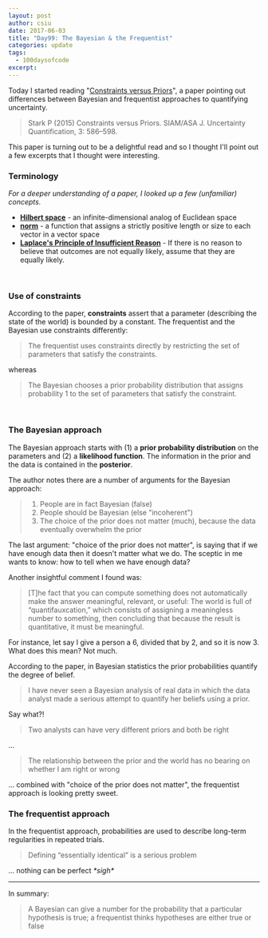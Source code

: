 ```yaml
---
layout: post
author: csiu
date: 2017-06-03
title: "Day99: The Bayesian & the Frequentist"
categories: update
tags:
  - 100daysofcode
excerpt:
---
```


Today I started reading "[Constraints versus Priors](https://www.stat.berkeley.edu/~stark/Preprints/constraintsPriors15.pdf)", a paper pointing out differences between Bayesian and frequentist approaches to quantifying uncertainty.

> Stark P (2015) Constraints versus Priors. SIAM/ASA J. Uncertainty Quantification, 3: 586–598.

This paper is turning out to be a delightful read and so I thought I'll point out a few excerpts that I thought were interesting.

### Terminology

*For a deeper understanding of a paper, I looked up a few (unfamiliar) concepts.*

- [**Hilbert space**](https://en.wikipedia.org/wiki/Hilbert_space) - an infinite-dimensional analog of Euclidean space
- [**norm**](https://en.wikipedia.org/wiki/Norm_(mathematics)) - a function that assigns a strictly positive length or size to each vector in a vector space
- [**Laplace's Principle of Insufficient Reason**](http://mathworld.wolfram.com/PrincipleofInsufficientReason.html) - If there is no reason to believe that outcomes are not equally likely, assume that they are equally likely.

<br>

### Use of constraints

According to the paper, **constraints** assert that a parameter (describing the state of the world) is bounded by a constant. The frequentist and the Bayesian use constraints differently:

> The frequentist uses constraints directly by restricting the set of parameters that satisfy the constraints.

whereas

> The Bayesian chooses a prior probability distribution that assigns probability 1 to the set of parameters that satisfy the constraint.

<br>

### The Bayesian approach

The Bayesian approach starts with (1) a **prior probability distribution** on the parameters and (2) a **likelihood function**. The information in the prior and the data is contained in the **posterior**.

The author notes there are a number of arguments for the Bayesian approach:

> 1. People are in fact Bayesian (false)
> 2. People should be Bayesian (else "incoherent")
> 3. The choice of the prior does not matter (much), because the data eventually overwhelm the prior

The last argument: "choice of the prior does not matter", is saying that if we have enough data then it doesn't matter what we do. The sceptic in me wants to know: how to tell when we have enough data?

Another insightful comment I found was:

> [T]he fact that you can compute something does not automatically make the answer meaningful, relevant, or useful: The world is full of “quantifauxcation,” which consists of assigning a meaningless number to something, then concluding that because the result is quantitative, it must be meaningful.

For instance, let say I give a person a 6, divided that by 2, and so it is now 3. What does this mean? Not much.

According to the paper, in Bayesian statistics the prior probabilities quantify the degree of belief.

> I have never seen a Bayesian analysis of real data in which the data analyst made a serious attempt to quantify her beliefs using a prior.

Say what?!

> Two analysts can have very different priors and both be right

...

> The relationship between the prior and the world has no bearing on whether I am right or wrong

... combined with "choice of the prior does not matter", the frequentist approach is looking pretty sweet.

### The frequentist approach

In the frequentist approach, probabilities are used to describe long-term regularities in repeated trials.

> Defining “essentially identical” is a serious problem

... nothing can be perfect *\*sigh\**

---

In summary:

> A Bayesian can give a number for the probability that a particular hypothesis is true; a frequentist thinks hypotheses are either true or false

<br>
